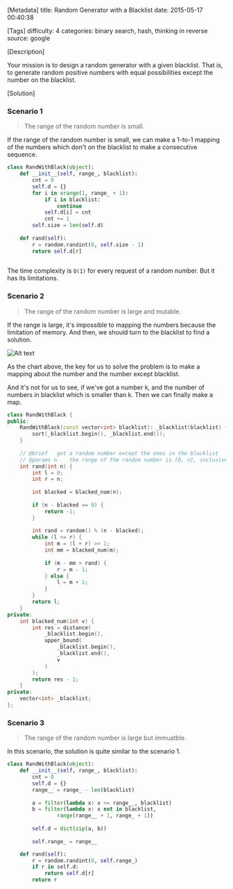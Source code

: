 [Metadata]
title: Random Generator with a Blacklist
date: 2015-05-17 00:40:38 

[Tags]
difficulty: 4
categories: binary search, hash, thinking in reverse
source: google

[Description]

Your mission is to design a random generator with a given blacklist. That is, to generate random positive numbers with equal possibilities except the number on the blacklist.

[Solution]

### Scenario 1

> The range of the random number is small.

If the range of the random number is small, we can make a 1-to-1 mapping of the numbers which don't on the blacklist to make a consecutive sequence.

```python
class RandWithBlack(object):
    def __init__(self, range_, blacklist):
        cnt = 0
        self.d = {}
        for i in xrange(1, range_ + 1):
            if i in blacklist:
                continue
            self.d[i] = cnt
            cnt += 1
        self.size = len(self.d)
    
    def rand(self):
        r = random.randint(0, self.size - 1)
        return self.d[r]
    
```

The time complexity is `O(1)` for every request of a random number. But it has its limitations.

### Scenario 2

> The range of the random number is large and mutable.

If the range is large, it's impossible to mapping the numbers because the limitation of memory. And then, we should turn to the blacklist to find a solution.

![Alt text](http://wizmann-pic.qiniudn.com/5eef334236bd334e9317923839d115f4)

As the chart above, the key for us to solve the problem is to make a mapping about the number and the number except blacklist.

And it's not for us to see, if we've got a number k, and the number of numbers in blacklist which is smaller than k. Then we can finally make a map.

```cpp
class RandWithBlack {
public:
    RandWithBlack(const vector<int> blacklist): _blacklist(blacklist) {
        sort(_blacklist.begin(), _blacklist.end());
    }
    
    // @brief   get a random number except the ones in the blacklist
    // @params n    the range of the random number is [0, n], inclusively
    int rand(int n) {
        int l = 0;
        int r = n;
        
        int blacked = blacked_num(n);
        
        if (n - blacked == 0) {
            return -1;
        }
        
        int rand = random() % (n - blacked);
        while (l <= r) {
            int m = (l + r) >> 1;
            int mm = blacked_num(m);
            
            if (m - mm > rand) {
                r = m - 1;
            } else {
                l = m + 1;
            }
        }
        return l;
    }
private:
    int blacked_num(int v) {
        int res = distance(
            _blacklist.begin(),
            upper_bound(
                _blacklist.begin(),
                _blacklist.end(),
                v
            )
        );
        return res - 1;
    }
private:
    vector<int> _blacklist;
};
```

### Scenario 3

> The range of the random number is large but immuatble.

In this scenario, the solution is quite similar to the scenario 1. 

```python
class RandWithBlack(object):
    def __init__(self, range_, blacklist):
        cnt = 0
        self.d = {}
        range__ = range_ - len(blacklist)
        
        a = filter(lambda x: x <= range__, blacklist)
        b = filter(lambda x: x not in blacklist, 
                range(range__ + 1, range_ + 1))
            
        self.d = dict(zip(a, b))
        
        self.range_ = range__

    def rand(self):
        r = random.randint(0, self.range_)
        if r in self.d:
            return self.d[r]
        return r
```
